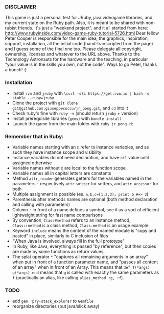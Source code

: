 ### DISCLAIMER
This game is just a personal test for JRuby, java videogame libraries, and my current state on the Ruby path. Also, it is meant to be shared with non-rubist friends. It's just a "weekend project", and it all started from here:
http://www.rubyinside.com/video-game-ruby-tutorial-5726.html
Dear fellow Peter Cooper is responsible for the main idea, the graphics, inspiration, support, installation, all the initial code (hand-transcripted from the page) and I guess some of the final one too. Please delegate all copyright, ownership, licenses and whatever to the URL above.
Thanks to the Technology Astronauts for the hardware and the teaching, in particular "your value is in the skills you own, not the code". Ways to go Peter, thanks a bunch! :)

### Installation
- Install `rvm` and `jruby` with `\curl -sSL https://get.rvm.io | bash -s stable --ruby=jruby`
- Clone the project with `git clone git@github.com:giuseppecuccu/jr_pong.git`, and `cd` into it
- Check ruby's fine with `ruby -v` (should return `jruby` + version)
- Install prerequisite libraries (`gems`) with `bundle install`
- Launch the game from the main folder with `ruby jr_pong.rb`

### Remember that in Ruby:
- Variable names starting with an `@` refer to instance variables, and as such they have instance scope and visibility
- Instance variables do not need declaration, and have `nil` value until assigned otherwise
- Variable names without `@` are local to the function scope
- Variable names all in capital letters are constants
- Method `attr_reader` generates getters for the variables named in the parameters - respectively `attr_writer` for setters, and `attr_accessor` for both
- Multiple assignment is possible (es. `a,b,c=[1,2,3]; print b #=> 2`)
- Parenthesis after methods names are optional (both method declaration and calling with parameters)
- Column `:` in front of a name defines a symbol, see it as a sort of efficient lightweight string for fast name comparisons
- By convention, `Class#method` refers to an instance method, `Class::method` is a class method, `Class.method` is an usage example
- Keyword `include` means the content of the named module is "copy and pasted" in place, similarly to C inclusion of files
- "When Java is involved, always fill in the full prototype"
- In Ruby, like Java, everything is passed "by reference", but then copies are made by some functions as return values.
- The splat operator `*` "captures all remaining arguments in an array" when put in front of a function parameter name, and "passes all content of an array" when in front of an Array. This means that `def f(*args) g(*args) end` means that `g` is called with exactly the same parameters as `f` (practically an alias, like calling `alias_method :g, :f`).

### TODO
- add `gem 'pry-stack_explorer` to `Gemfile`
- reorganize directories (put java/slick away)
